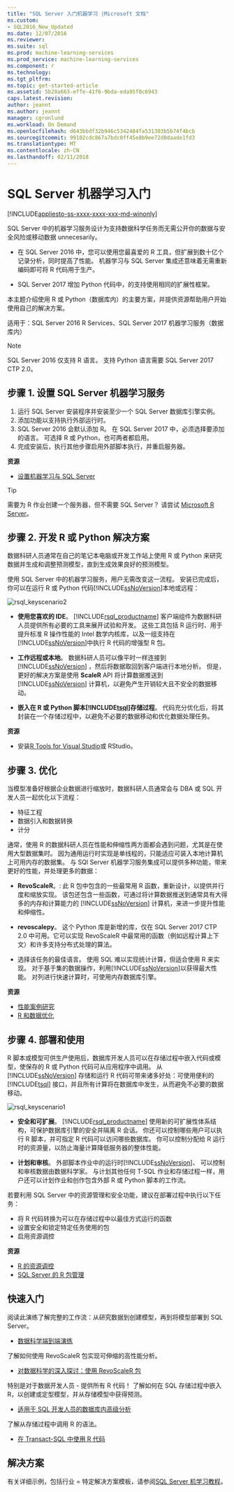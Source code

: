 ```yaml
---
title: "SQL Server 入门机器学习 |Microsoft 文档"
ms.custom:
- SQL2016_New_Updated
ms.date: 12/07/2016
ms.reviewer: 
ms.suite: sql
ms.prod: machine-learning-services
ms.prod_service: machine-learning-services
ms.component: r
ms.technology: 
ms.tgt_pltfrm: 
ms.topic: get-started-article
ms.assetid: 5b28a663-effe-41f6-9bda-eda95f0c6943
caps.latest.revision: 
author: jeannt
ms.author: jeannt
manager: cgronlund
ms.workload: On Demand
ms.openlocfilehash: d643bbdf32b946c5342484fa531303b5b74f4bcb
ms.sourcegitcommit: 99102cdc867a7bdc0ff45e8b9ee72d0daade1fd3
ms.translationtype: MT
ms.contentlocale: zh-CN
ms.lasthandoff: 02/11/2018
---
```

# <a name="getting-started-with-sql-server-machine-learning"></a>SQL Server 机器学习入门
[!INCLUDE[appliesto-ss-xxxx-xxxx-xxx-md-winonly](../../includes/appliesto-ss-xxxx-xxxx-xxx-md-winonly.md)]

SQL Server 中的机器学习服务设计为支持数据科学任务而无需公开你的数据与安全风险或移动数据 unnecesarily。

+ 在 SQL Server 2016 中，您可以使用您最喜爱的 R 工具，但扩展到数十亿个记录分析，同时提高了性能。 机器学习与 SQL Server 集成还意味着无需重新编码即可将 R 代码用于生产。

+ SQL Server 2017 增加 Python 代码中，的支持使用相同的扩展性框架。

本主题介绍使用 R 或 Python（数据库内）的主要方案，并提供资源帮助用户开始使用自己的解决方案。

适用于：SQL Server 2016 R Services、SQL Server 2017 机器学习服务（数据库内）

> [!NOTE]
> SQL Server 2016 仅支持 R 语言。 支持 Python 语言需要 SQL Server 2017 CTP 2.0。

## <a name="step-1-set-up-sql-server-machine-learning-services"></a>步骤 1. 设置 SQL Server 机器学习服务

1. 运行 SQL Server 安装程序并安装至少一个 SQL Server 数据库引擎实例。
2. 添加功能以支持执行外部运行时。
3. SQL Server 2016 会默认添加 R。 在 SQL Server 2017 中，必须选择要添加的语言。 可选择 R 或 Python，也可两者都启用。
4. 完成安装后，执行其他步骤启用外部脚本执行，并重启服务器。

**资源**

+ [设置机器学习与 SQL Server](../../advanced-analytics/r/set-up-sql-server-r-services-in-database.md)

> [!TIP]  
> 需要为 R 作业创建一个服务器，但不需要 SQL Server？ 请尝试 [Microsoft R Server](https://msdn.microsoft.com/library/mt674874.aspx)。  

## <a name="step-2-develop-your-r-or-python-solutions"></a>步骤 2. 开发 R 或 Python 解决方案

数据科研人员通常在自己的笔记本电脑或开发工作站上使用 R 或 Python 来研究数据并生成和调整预测模型，直到生成效果良好的预测模型。 

使用 SQL Server 中的机器学习服务，用户无需改变这一流程。 安装已完成后，你可以在运行 R 或 Python 代码[!INCLUDE[ssNoVersion](../../includes/ssnoversion-md.md)]本地或远程：

![rsql_keyscenario2](media/rsql-keyscenario2.png) 

+ **使用您喜欢的 IDE**。 [!INCLUDE[rsql_productname](../../includes/rsql-productname-md.md)] 客户端组件为数据科研人员提供所有必要的工具来展开试验和开发。 这些工具包括 R 运行时、用于提升标准 R 操作性能的 Intel 数学内核库，以及一组支持在 [!INCLUDE[ssNoVersion](../../includes/ssnoversion-md.md)]中执行 R 代码的增强型 R 包。  

+ **工作远程或本地**。 数据科研人员可以像平时一样连接到 [!INCLUDE[ssNoVersion](../../includes/ssnoversion-md.md)] ，然后将数据取回到客户端进行本地分析。 但是，更好的解决方案是使用 **ScaleR** API 将计算数据推送到 [!INCLUDE[ssNoVersion](../../includes/ssnoversion-md.md)] 计算机，以避免产生开销较大且不安全的数据移动。

+ **嵌入在 R 或 Python 脚本[!INCLUDE[tsql](../../includes/tsql-md.md)]存储过程**。 代码充分优化后，将其封装在一个存储过程中，以避免不必要的数据移动和优化数据处理任务。


**资源**

+ 安装[R Tools for Visual Studio](https://docs.microsoft.com/visualstudio/rtvs/installation)或 RStudio。  

## <a name="step-3-optimize"></a>步骤 3. 优化

当模型准备好根据企业数据进行缩放时，数据科研人员通常会与 DBA 或 SQL 开发人员一起优化以下流程：

+ 特征工程
+ 数据引入和数据转换
+ 计分

通常，使用 R 的数据科研人员在性能和伸缩性两方面都会遇到问题，尤其是在使用大型数据集时。 因为通用运行时实现是单线程的，只能适应可装入本地计算机上可用内存的数据集。 与 SQl Server 机器学习服务集成可以提供多种功能，带来更好的性能，并处理更多的数据：

+ **RevoScaleR**。: 此 R 包中包含的一些最常用 R 函数，重新设计，以提供并行度和缩放实现。 该包还包含一些函数，可通过将计算数据推送到通常具有大得多的内存和计算能力的 [!INCLUDE[ssNoVersion](../../includes/ssnoversion-md.md)] 计算机，来进一步提升性能和伸缩性。

+ **revoscalepy**。 这个 Python 库是新增的库，仅在 SQL Server 2017 CTP 2.0 中可用。它可以实现 RevoScaleR 中最常用的函数（例如远程计算上下文）和许多支持分布式处理的算法。

+ 选择该任务的最佳语言。  使用 SQL 难以实现统计计算，但适合使用 R 来实现。 对于基于集的数据操作，利用[!INCLUDE[ssNoVersion](../../includes/ssnoversion-md.md)]以获得最大性能。 对列进行快速计算时，可使用内存数据库引擎。

**资源**

+ [性能案例研究](../../advanced-analytics/r/performance-case-study-r-services.md)
+ [R 和数据优化](../../advanced-analytics/r/r-and-data-optimization-r-services.md)


## <a name="step-4-deploy-and-consume"></a>步骤 4. 部署和使用

R 脚本或模型可供生产使用后，数据库开发人员可以在存储过程中嵌入代码或模型，使保存的 R 或 Python 代码可从应用程序中调用。 从 [!INCLUDE[ssNoVersion](../../includes/ssnoversion-md.md)] 存储和运行 R 代码可带来诸多好处：可使用便利的 [!INCLUDE[tsql](../../includes/tsql-md.md)] 接口，并且所有计算将在数据库中发生，从而避免不必要的数据移动。

![rsql_keyscenario1](media/rsql-keyscenario1.png)

+ **安全和可扩展**。 [!INCLUDE[rsql_productname](../../includes/rsql-productname-md.md)] 使用新的可扩展性体系结构，可保护数据库引擎的安全并隔离 R 会话。 你还可以控制哪些用户可以执行 R 脚本，并可指定 R 代码可以访问哪些数据库。 你可以控制分配给 R 运行时的资源量，以防止海量计算降低服务器的整体性能。

+ **计划和审核**。 外部脚本作业中的运行时[!INCLUDE[ssNoVersion](../../includes/ssnoversion-md.md)]、 可以控制和审核数据由数据科学家。 与计划其他任何 T-SQL 作业和存储过程一样，用户还可以计划作业和创作包含外部 R 或 Python 脚本的工作流。

若要利用 SQL Server 中的资源管理和安全功能，建议在部署过程中执行以下任务：

+ 将 R 代码转换为可以在存储过程中以最佳方式运行的函数
+ 设置安全和锁定特定任务使用的包
+ 启用资源调控

**资源**

+ [R 的资源调控](../../advanced-analytics/r/resource-governance-for-r-services.md)
+ [SQL Server 的 R 包管理](../../advanced-analytics/r/r-package-management-for-sql-server-r-services.md)

## <a name="quick-starts"></a>快速入门

阅读此演练了解完整的工作流：从研究数据到创建模型，再到将模型部署到 SQL Server。

+ [数据科学端到端演练](../tutorials/walkthrough-data-science-end-to-end-walkthrough.md)

了解如何使用 RevoScaleR 包实现可伸缩的高性能分析。

+ [对数据科学的深入探讨：使用 RevoScaleR 包](../tutorials/deepdive-data-science-deep-dive-using-the-revoscaler-packages.md)

特别是对于数据开发人员 - 提供所有 R 代码！ 了解如何在 SQL 存储过程中嵌入 R，以创建或定型模型，并从存储模型中获得预测。

+ [适用于 SQL 开发人员的数据库内高级分析](../tutorials/sqldev-in-database-r-for-sql-developers.md)

了解从存储过程中调用 R 的语法。

+ [在 Transact-SQL 中使用 R 代码](../tutorials/rtsql-using-r-code-in-transact-sql-quickstart.md)

## <a name="solutions"></a>解决方案

有关详细示例，包括行业 = 特定解决方案模板，请参阅[SQL Server 机学习教程](../tutorials/machine-learning-services-tutorials.md)。
